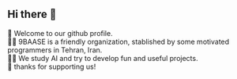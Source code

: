 ## Hi there 👋

🙌 Welcome to our github profile.\
🙋‍♀️ 9BAASE is a friendly organization, stablished by some motivated programmers in Tehran, Iran.\
👩‍💻 We study AI and try to develop fun and useful projects.\
🧙 thanks for supporting us! 
